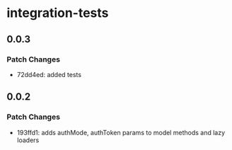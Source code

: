 # integration-tests

## 0.0.3

### Patch Changes

- 72dd4ed: added tests

## 0.0.2

### Patch Changes

- 193ffd1: adds authMode, authToken params to model methods and lazy loaders

